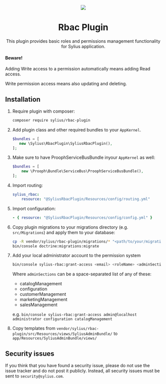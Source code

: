 <p align="center">
    <a href="https://sylius.com" target="_blank">
        <img src="https://demo.sylius.com/assets/shop/img/logo.png" />
    </a>
</p>

<h1 align="center">Rbac Plugin</h1>

<p align="center">This plugin provides basic roles and permissions management functionality for Sylius application.</p>

#### Beware!

Adding Write access to a permission automatically means adding Read access.

Write permission access means also updating and deleting. 

## Installation

1. Require plugin with composer:

    ```bash
    composer require sylius/rbac-plugin
    ```

2. Add plugin class and other required bundles to your `AppKernel`.

    ```php
    $bundles = [
       new \Sylius\RbacPlugin\SyliusRbacPlugin(),
    ];
    ```
    
    

3. Make sure to have ProophServiceBusBundle inyour `AppKernel` as well:

    ```php
    $bundles = [
        new \Prooph\Bundle\ServiceBus\ProophServiceBusBundle(),
    ];
    ```

4. Import routing:

    ```yaml
    sylius_rbac:
        resource: "@SyliusRbacPlugin/Resources/config/routing.yml"
    ```

5. Import configuration:

    ```yaml
    - { resource: "@SyliusRbacPlugin/Resources/config/config.yml" }
    ```

6. Copy plugin migrations to your migrations directory (e.g. `src/Migrations`) and apply them to your database:

    ```bash
    cp -R vendor/sylius/rbac-plugin/migrations/* "<path/to/your/migrations>"
    bin/console doctrine:migrations:migrate
    ```

7. Add your local administrator account to the permission system

    ```bash
    bin/console sylius-rbac:grant-access <email> <roleName> <adminSections>
    ```
    
    Where `adminSections` can be a space-separated list of any of these:
    * catalogManagement
    * configuration
    * customerManagement
    * marketingManagement
    * salesManagement
    
    e.g. `bin/console sylius-rbac:grant-access admin@localhost administrator configuration catalogManagement`
    
7. Copy templates from `vendor/sylius/rbac-plugin/src/Resources/views/SyliusAdminBundle/`
to `app/Resources/SyliusAdminBundle/views/`

## Security issues

If you think that you have found a security issue, please do not use the issue tracker and do not post it publicly. 
Instead, all security issues must be sent to `security@sylius.com`.
